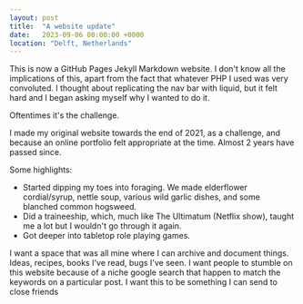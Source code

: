 ```yaml
---
layout: post
title:  "A website update"
date:   2023-09-06 00:00:00 +0000
location: "Delft, Netherlands"
---
```


This is now a GitHub Pages Jekyll Markdown website. I don't know all the implications of this, apart from the fact that whatever PHP I used was very convoluted. I thought about replicating the nav bar with liquid, but it felt hard and I began asking myself why I wanted to do it.

Oftentimes it's the challenge.

I made my original website towards the end of 2021, as a challenge, and because an online portfolio felt appropriate at the time. Almost 2 years have passed since.

Some highlights:
- Started dipping my toes into foraging. We made elderflower cordial/syrup, nettle soup, various wild garlic dishes, and some blanched common hogsweed.
- Did a traineeship, which, much like The Ultimatum (Netflix show), taught me a lot but I wouldn't go through it again.
- Got deeper into tabletop role playing games.

I want a space that was all mine where I can archive and document things. Ideas, recipes, books I've read, bugs I've seen. I want people to stumble on this website because of a niche google search that happen to match the keywords on a particular post. I want this to be something I can send to close friends